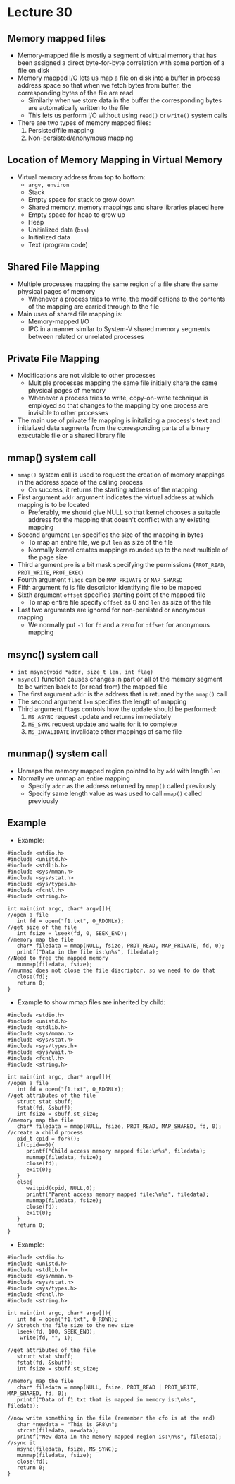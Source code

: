 # Lecture 30

## Memory mapped files

- Memory-mapped file is mostly a segment of virtual memory that has been assigned a direct byte-for-byte correlation with some portion of a file on disk
- Memory mapped I/O lets us map a file on disk into a buffer in process address space so that when we fetch bytes from buffer, the corresponding bytes of the file are read
    * Similarly when we store data in the buffer the corresponding bytes are automatically written to the file
    * This lets us perform I/O without using `read()` or `write()` system calls
- There are two types of memory mapped files:
    1. Persisted/file mapping
    2. Non-persisted/anonymous mapping

## Location of Memory Mapping in Virtual Memory

- Virtual memory address from top to bottom:
    * `argv, environ`
    * Stack
    * Empty space for stack to grow down
    * Shared memory, memory mappings and share libraries placed here
    * Empty space for heap to grow up
    * Heap
    * Unitialized data (`bss`)
    * Initialized data
    * Text (program code)

## Shared File Mapping

- Multiple processes mapping the same region of a file share the same physical pages of memory
    * Whenever a process tries to write, the modifications to the contents of the mapping are carried through to the file
- Main uses of shared file mapping is:
    * Memory-mapped I/O
    * IPC in a manner similar to System-V shared memory segments between related or unrelated processes

## Private File Mapping

- Modifications are not visible to other processes
    * Multiple processes mapping the same file initially share the same physical pages of memory
    * Whenever a process tries to write, copy-on-write technique is employed so that changes to the mapping by one process are invisible to other processes
- The main use of private file mapping is initalizing a process's text and initialized data segments from the corresponding parts of a binary executable file or a shared library file

## mmap() system call

- `mmap()` system call is used to request the creation of memory mappings in the address space of the calling process
    * On success, it returns the starting address of the mapping
- First argument `addr` argument indicates the virtual address at which mapping is to be located
    * Preferably, we should give NULL so that kernel chooses a suitable address for the mapping that doesn't conflict with any existing mapping
- Second argument `len` specifies the size of the mapping in bytes
    * To map an entire file, we put `len` as size of the file
    * Normally kernel creates mappings rounded up to the next multiple of the page size
- Third argument `pro` is a bit mask specifying the permissions (`PROT_READ`, `PROT_WRITE`, `PROT_EXEC`)
- Fourth argument `flags` can be `MAP_PRIVATE` or `MAP_SHARED`
- Fifth argument `fd` is file descriptor identifying file to be mapped
- Sixth argument `offset` specifies starting point of the mapped file
    * To map entire file specify `offset` as 0 and `len` as size of the file
- Last two arguments are ignored for non-persisted or anonymous mapping
    * We normally put `-1` for `fd` and a zero for `offset` for anonymous mapping

## msync() system call

- `int msync(void *addr, size_t len, int flag)`
- `msync()` function causes changes in part or all of the memory segment to be written back to (or read from) the mapped file
- The first argument `addr` is the address that is returned by the `mmap()` call
- The second argument `len` specifies the length of mapping
- Third argument `flags` controls how the update should be performed:
    1. `MS_ASYNC` request update and returns immediately
    2. `MS_SYNC` request update and waits for it to complete
    3. `MS_INVALIDATE` invalidate other mappings of same file

## munmap() system call

- Unmaps the memory mapped region pointed to by `add` with length `len`
- Normally we unmap an entire mapping
    * Specify `addr` as the address returned by `mmap()` called previously
    * Specify same length value as was used to call `mmap()` called previously

## Example

- Example:
```
#include <stdio.h>
#include <unistd.h>
#include <stdlib.h>
#include <sys/mman.h>
#include <sys/stat.h>
#include <sys/types.h>
#include <fcntl.h>
#include <string.h>

int main(int argc, char* argv[]){
//open a file
   int fd = open("f1.txt", O_RDONLY);
//get size of the file
   int fsize = lseek(fd, 0, SEEK_END);
//memory map the file
   char* filedata = mmap(NULL, fsize, PROT_READ, MAP_PRIVATE, fd, 0);
   printf("Data in the file is:\n%s", filedata);
//Need to free the mapped memory
   munmap(filedata, fsize);
//munmap does not close the file discriptor, so we need to do that
   close(fd);
   return 0;
}
```
- Example to show mmap files are inherited by child:
```
#include <stdio.h>
#include <unistd.h>
#include <stdlib.h>
#include <sys/mman.h>
#include <sys/stat.h>
#include <sys/types.h>
#include <sys/wait.h>
#include <fcntl.h>
#include <string.h>

int main(int argc, char* argv[]){
//open a file
   int fd = open("f1.txt", O_RDONLY);
//get attributes of the file
   struct stat sbuff;
   fstat(fd, &sbuff);
   int fsize = sbuff.st_size;
//memory map the file
   char* filedata = mmap(NULL, fsize, PROT_READ, MAP_SHARED, fd, 0);
//create a child process
   pid_t cpid = fork();
   if(cpid==0){
      printf("Child access memory mapped file:\n%s", filedata);
      munmap(filedata, fsize);
      close(fd);
      exit(0);
   }
   else{
      waitpid(cpid, NULL,0);
      printf("Parent access memory mapped file:\n%s", filedata);
      munmap(filedata, fsize);
      close(fd);
      exit(0);
   }
   return 0;
}
```
- Example:
```
#include <stdio.h>
#include <unistd.h>
#include <stdlib.h>
#include <sys/mman.h>
#include <sys/stat.h>
#include <sys/types.h>
#include <fcntl.h>
#include <string.h>

int main(int argc, char* argv[]){
   int fd = open("f1.txt", O_RDWR);
// Stretch the file size to the new size
   lseek(fd, 100, SEEK_END);
    write(fd, "", 1);

//get attributes of the file
   struct stat sbuff;
   fstat(fd, &sbuff);
   int fsize = sbuff.st_size;

//memory map the file
   char* filedata = mmap(NULL, fsize, PROT_READ | PROT_WRITE, MAP_SHARED, fd, 0);
   printf("Data of f1.txt that is mapped in memory is:\n%s", filedata);

//now write something in the file (remember the cfo is at the end)
   char *newdata = "This is GR8\n";
   strcat(filedata, newdata);
   printf("New data in the memory mapped region is:\n%s", filedata);
//sync it
   msync(filedata, fsize, MS_SYNC);
   munmap(filedata, fsize);
   close(fd);
   return 0;
}
```